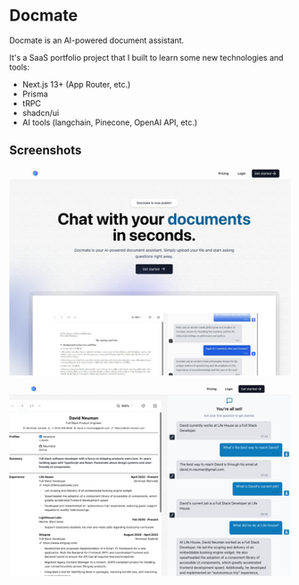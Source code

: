 # Docmate

Docmate is an AI-powered document assistant.

It's a SaaS portfolio project that I built to learn some new technologies and tools:

- Next.js 13+ (App Router, etc.)
- Prisma
- tRPC
- shadcn/ui
- AI tools (langchain, Pinecone, OpenAI API, etc.)

## Screenshots

![Home page](./public/home-page.png)

![Chatting with documents](./public/feature.png)
